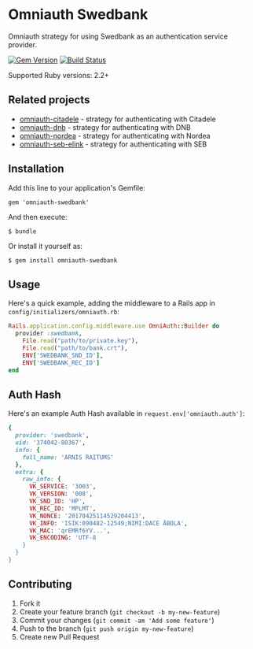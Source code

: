 # Omniauth Swedbank

Omniauth strategy for using Swedbank as an authentication service provider.

[![Gem Version](https://badge.fury.io/rb/omniauth-swedbank.png)](http://badge.fury.io/rb/omniauth-swedbank)
[![Build Status](https://travis-ci.org/mak-it/omniauth-swedbank.svg?branch=master)](https://travis-ci.org/mak-it/omniauth-swedbank)

Supported Ruby versions: 2.2+

## Related projects

- [omniauth-citadele](https://github.com/mak-it/omniauth-citadele) - strategy for authenticating with Citadele
- [omniauth-dnb](https://github.com/mak-it/omniauth-dnb) - strategy for authenticating with DNB
- [omniauth-nordea](https://github.com/mak-it/omniauth-nordea) - strategy for authenticating with Nordea
- [omniauth-seb-elink](https://github.com/mak-it/omniauth-seb-elink) - strategy for authenticating with SEB

## Installation

Add this line to your application's Gemfile:

    gem 'omniauth-swedbank'

And then execute:

    $ bundle

Or install it yourself as:

    $ gem install omniauth-swedbank

## Usage

Here's a quick example, adding the middleware to a Rails app
in `config/initializers/omniauth.rb`:

```ruby
Rails.application.config.middleware.use OmniAuth::Builder do
  provider :swedbank,
    File.read("path/to/private.key"),
    File.read("path/to/bank.crt"),
    ENV['SWEDBANK_SND_ID'],
    ENV['SWEDBANK_REC_ID']
end
```

## Auth Hash

Here's an example Auth Hash available in `request.env['omniauth.auth']`:

```ruby
{
  provider: 'swedbank',
  uid: '374042-80367',
  info: {
    full_name: 'ARNIS RAITUMS'
  },
  extra: {
    raw_info: {
      VK_SERVICE: '3003',
      VK_VERSION: '008',
      VK_SND_ID: 'HP',
      VK_REC_ID: 'MPLMT',
      VK_NONCE: '20170425114529204413',
      VK_INFO: 'ISIK:090482-12549;NIMI:DACE ĀBOLA',
      VK_MAC: 'qrEMRf6YV...',
      VK_ENCODING: 'UTF-8
    }
  }
}
```

## Contributing

1. Fork it
2. Create your feature branch (`git checkout -b my-new-feature`)
3. Commit your changes (`git commit -am 'Add some feature'`)
4. Push to the branch (`git push origin my-new-feature`)
5. Create new Pull Request
